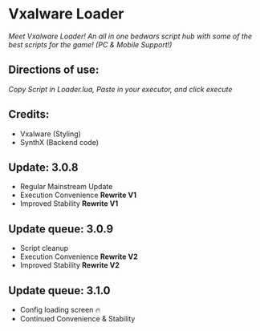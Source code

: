 # Vxalware Loader
*Meet Vxalware Loader! An all in one bedwars script hub with some of the best scripts for the game! (PC & Mobile Support!)*
## Directions of use:
*Copy Script in Loader.lua, Paste in your executor, and click execute*
## Credits:
- Vxalware (Styling)
- SynthX (Backend code)
## Update: 3.0.8
- Regular Mainstream Update
- Execution Convenience **Rewrite V1**
- Improved Stability **Rewrite V1**
## Update queue: 3.0.9
- Script cleanup
- Execution Convenience **Rewrite V2**
- Improved Stability **Rewrite V2**
## Update queue: 3.1.0
- Config loading screen 🔥
- Continued Convenience & Stability
